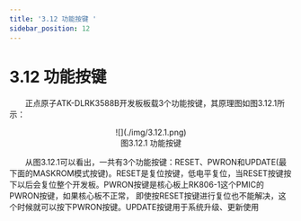 ```yaml
---
title: '3.12 功能按键 '
sidebar_position: 12
---
```


# 3.12 功能按键 

&emsp;&emsp;正点原子ATK-DLRK3588B开发板板载3个功能按键，其原理图如图3.12.1所示：

<center>
![](./img/3.12.1.png)<br />
图3.12.1 功能按键
</center>

&emsp;&emsp;从图3.12.1可以看出，一共有3个功能按键：RESET、PWRON和UPDATE(最下面的MASKROM模式按键)。RESET是复位按键，低电平复位，当RESET按键按下以后会复位整个开发板。PWRON按键是核心板上RK806-1这个PMIC的PWRON按键，如果核心板不正常， 即使按RESET按键进行复位也不能解决，这个时候就可以按下PWRON按键。UPDATE按键用于系统升级、更新使用

